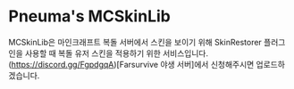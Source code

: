 # Pneuma's MCSkinLib
MCSkinLib은 마인크래프트 복돌 서버에서 스킨을 보이기 위해 SkinRestorer 플러그인을 사용할 때 복돌 유저 스킨을 적용하기 위한 서비스입니다.
(https://discord.gg/FgpdgqA)[Farsurvive 야생 서버]에서 신청해주시면 업로드하겠습니다.
